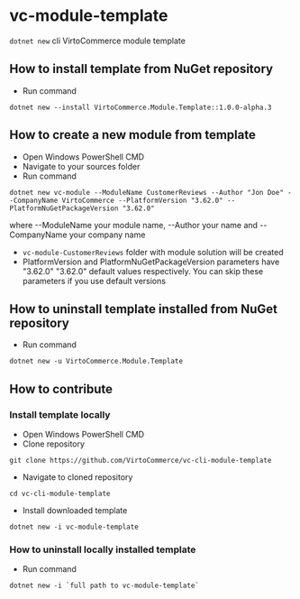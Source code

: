 # vc-module-template

`dotnet new` cli VirtoCommerce module template

## How to install template from NuGet repository

* Run command

```dos
dotnet new --install VirtoCommerce.Module.Template::1.0.0-alpha.3
```

## How to create a new module from template

* Open Windows PowerShell CMD
* Navigate to your sources folder
* Run command

```dos
dotnet new vc-module --ModuleName CustomerReviews --Author "Jon Doe" --CompanyName VirtoCommerce --PlatformVersion "3.62.0" --PlatformNuGetPackageVersion "3.62.0"
```

where --ModuleName your module name, --Author your name and --CompanyName your company name

* `vc-module-CustomerReviews` folder with module solution will be created
* PlatformVersion and PlatformNuGetPackageVersion parameters have "3.62.0" "3.62.0" default values respectively. You can skip these parameters if you use default versions

## How to uninstall template installed from NuGet repository

* Run command

```dos
dotnet new -u VirtoCommerce.Module.Template
```

## How to contribute

### Install template locally

* Open Windows PowerShell CMD
* Clone repository

```dos
git clone https://github.com/VirtoCommerce/vc-cli-module-template
```

* Navigate to cloned repository

```dos
cd vc-cli-module-template
```

* Install downloaded template

```dos
dotnet new -i vc-module-template
```

### How to uninstall locally installed template

* Run command

```dos
dotnet new -i `full path to vc-module-template`
```
